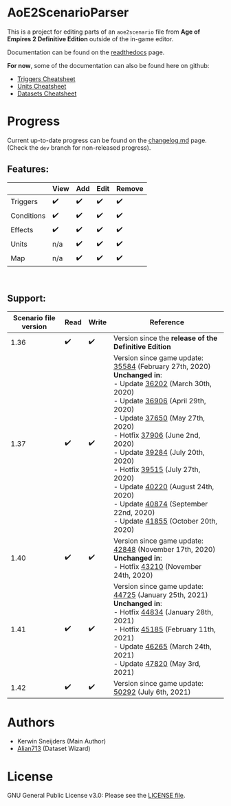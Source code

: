 # AoE2ScenarioParser

This is a project for editing parts of an `aoe2scenario` file from **Age of Empires 2 Definitive Edition** outside of
the in-game editor.

Documentation can be found on the [readthedocs] page.

**For now**, some of the documentation can also be found here on github:

- [Triggers Cheatsheet]
- [Units Cheatsheet]
- [Datasets Cheatsheet]

[readthedocs]: https://aoe2scenarioparser.readthedocs.io/en/master/

[triggers cheatsheet]: ./cheatsheets/TRIGGERS.md

[units cheatsheet]: ./cheatsheets/UNITS.md

[datasets cheatsheet]: ./cheatsheets/DATASETS.md

# Progress

Current up-to-date progress can be found on the [changelog.md] page. (Check the `dev` branch for non-released progress).

[changelog.md]: ./changelog.md

## Features:

|            | View               | Add                | Edit               | Remove             |
| ---------- | ------------------ | ------------------ | ------------------ | ------------------ |
| Triggers   | :heavy_check_mark: | :heavy_check_mark: | :heavy_check_mark: | :heavy_check_mark: |
| Conditions | :heavy_check_mark: | :heavy_check_mark: | :heavy_check_mark: | :heavy_check_mark: |
| Effects    | :heavy_check_mark: | :heavy_check_mark: | :heavy_check_mark: | :heavy_check_mark: |
| Units      | n/a                | :heavy_check_mark: | :heavy_check_mark: | :heavy_check_mark: |
| Map        | n/a                | :heavy_check_mark: | :heavy_check_mark: | :heavy_check_mark: |

&nbsp;

## Support:

| Scenario file version | Read               | Write              | Reference                                                                                                                                                                                                                                                                                                                                                                                             |
| ------------- | ------------------ | ------------------ | -----------------------------------------------------------------------------------------------------------------------------------------------------------------------------------------------------------------------------------------------------------------------------------------------------------------------------------------------------------------------------------------------------                                                                                                                                                   |
| 1.36          | :heavy_check_mark: | :heavy_check_mark: | Version since the **release of the Definitive Edition**
| 1.37          | :heavy_check_mark: | :heavy_check_mark: | Version since game update: [35584] (February 27th, 2020) <br> **Unchanged in**: <br> - Update [36202] (March 30th, 2020) <br> - Update [36906] (April 29th, 2020) <br> - Update [37650] (May 27th, 2020) <br> - Hotfix [37906] (June 2nd, 2020) <br> - Update [39284] (July 20th, 2020) <br> - Hotfix [39515] (July 27th, 2020) <br> - Update [40220] (August 24th, 2020) <br> - Update [40874] (September 22nd, 2020) <br> - Update [41855] (October 20th, 2020) |
| 1.40          | :heavy_check_mark: | :heavy_check_mark: | Version since game update: [42848] (November 17th, 2020) <br> **Unchanged in**: <br> - Hotfix [43210] (November 24th, 2020)                                                                                                                                                                                                                                                                                       |
| 1.41          | :heavy_check_mark: | :heavy_check_mark: | Version since game update: [44725] (January 25th, 2021) <br> **Unchanged in**: <br> - Hotfix [44834] (January 28th, 2021)<br> - Hotfix [45185] (February 11th, 2021)<br> - Update [46265] (March 24th, 2021)<br> - Update [47820] (May 3rd, 2021)                                                                                                                                                                                                                                                                                             |
| 1.42          | :heavy_check_mark: | :heavy_check_mark: | Version since game update: [50292] (July 6th, 2021)

[35584]: https://www.ageofempires.com/news/aoe2de-update-35584/
[36202]: https://www.ageofempires.com/news/aoe2de-update-36202/
[36906]: https://www.ageofempires.com/news/aoe2de-update-36906/
[37650]: https://www.ageofempires.com/news/aoe2de-update-37650/
[37906]: https://www.ageofempires.com/news/aoe2de-hotfix-37906/
[39284]: https://www.ageofempires.com/news/aoe2de-update-39284/
[39515]: https://www.ageofempires.com/news/aoe2de-hotfix-39515/
[40220]: https://www.ageofempires.com/news/aoe2de-update-40220/
[40874]: https://www.ageofempires.com/news/aoe2de-update-40874/
[41855]: https://www.ageofempires.com/news/aoe2de-update-41855/
[42848]: https://www.ageofempires.com/news/aoe2de-update-42848/
[43210]: https://www.ageofempires.com/news/aoe2de-hotfix-43210/
[44725]: https://www.ageofempires.com/news/aoeiide-update-44725/
[44834]: https://www.ageofempires.com/news/aoeiide-update-44725#hotfix-44834
[45185]: https://www.ageofempires.com/news/aoe2de-hotfix-45185/
[46265]: https://www.ageofempires.com/news/aoe2de-update-46295/
[47820]: https://www.ageofempires.com/news/aoe2de-update-47820/
[50292]: https://www.ageofempires.com/news/aoe2de-update-50292/

# Authors

- Kerwin Sneijders (Main Author)
- [Alian713](https://github.com/Divy1211) (Dataset Wizard)

# License

GNU General Public License v3.0: Please see the [LICENSE file].

[license file]: https://github.com/KSneijders/AoE2ScenarioParser/blob/dev/LICENSE
